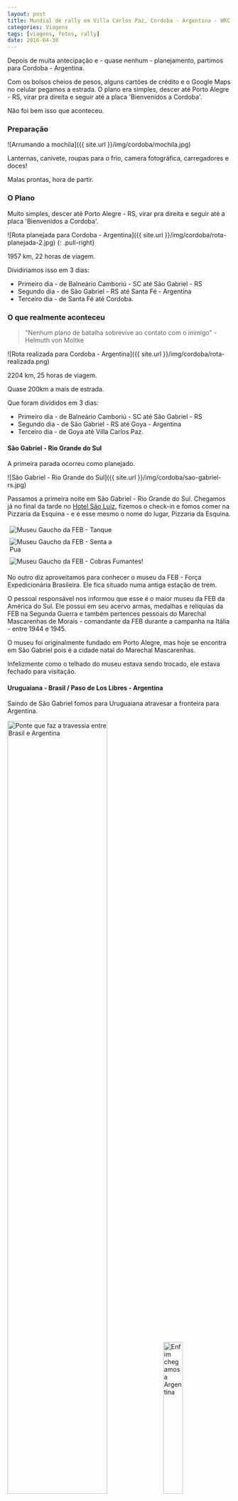 ```yaml
---
layout: post
title: Mundial de rally em Villa Carlos Paz, Cordoba - Argentina - WRC 2016
categories: Viagens
tags: [viagens, fotos, rally]
date: 2016-04-30
---
```


Depois de muita antecipação e - quase nenhum - planejamento, partimos para Cordoba - Argentina.

Com os bolsos cheios de pesos, alguns cartões de crédito e o Google Maps no celular pegamos a estrada. O plano era simples, descer até Porto Alegre - RS, virar pra direita e seguir até a placa 'Bienvenidos a Cordoba'.

Não foi bem isso que aconteceu. 

<!--more-->

### Preparação

![Arrumando a mochila]({{ site.url }}/img/cordoba/mochila.jpg)

Lanternas, canivete, roupas para o frio, camera fotográfica, carregadores e doces!

Malas prontas, hora de partir.


### O Plano

Muito simples, descer até Porto Alegre - RS, virar pra direita e seguir até a placa 'Bienvenidos a Cordoba'.

![Rota planejada para Cordoba - Argentina]({{ site.url }}/img/cordoba/rota-planejada-2.jpg)
{: .pull-right}

1957 km, 22 horas de viagem.

Dividiriamos isso em 3 dias:
* Primeiro dia - de Balneário Camboriú - SC até São Gabriel - RS
* Segundo dia - de São Gabriel - RS até Santa Fé - Argentina
* Terceiro dia - de Santa Fé até Cordoba. 


### O que realmente aconteceu

>"Nenhum plano de batalha sobrevive ao contato com o inimigo" - Helmuth von Moltke

![Rota realizada para Cordoba - Argentina]({{ site.url }}/img/cordoba/rota-realizada.png)

2204 km, 25 horas de viagem.

Quase 200km a mais de estrada.

Que foram divididos em 3 dias:
* Primeiro dia - de Balneário Camboriú - SC até São Gabriel - RS
* Segundo dia - de São Gabriel - RS até Goya - Argentina
* Terceiro dia - de Goya até Villa Carlos Paz. 

#### São Gabriel - Rio Grande do Sul

A primeira parada ocorreu como planejado.

![São Gabriel - Rio Grande do Sul]({{ site.url }}/img/cordoba/sao-gabriel-rs.jpg)

Passamos a primeira noite em São Gabriel - Rio Grande do Sul.
Chegamos já no final da tarde no [Hotel São Luiz](http://www.hsluiz.com.br/site/pt/), fizemos o check-in e fomos comer na Pizzaria da Esquina - e é esse mesmo o nome do lugar, Pizzaria da Esquina.

<div class="row">
	<div style="width:50%" class="col s4 photo">
		<img src="/img/cordoba/museu-feb-tanque.jpg" alt="Museu Gaucho da FEB - Tanque" title="Museu Gaucho da FEB - Tanque" style="padding:5px">
	</div>
	<div style="width:50%" class="col s4 photo">
		<img src="/img/cordoba/museu-feb-senta-a-pua.jpg" alt="Museu Gaucho da FEB - Senta a Pua" title="Museu Gaucho da FEB - Senta a Pua" style="padding:5px">
	</div>
</div>
<div class="row">
	<div class="col s3 photo">
		<img src="/img/cordoba/museu-feb-entrada.jpg" alt="Museu Gaucho da FEB - Cobras Fumantes!" title="Museu Gaucho da FEB - Cobras Fumantes!" style="padding:5px">
	</div>
	<div class="col s9">
		<p>
			No outro diz aproveitamos para conhecer o museu da FEB - Força Expedicionária Brasileira. Ele fica situado numa antiga estação de trem.
		</p>
		<p>
			O pessoal responsável nos informou que esse é o maior museu da FEB da América do Sul. Ele possui em seu acervo armas, medalhas e relíquias da FEB na Segunda Guerra e também pertences pessoais do Marechal Mascarenhas de Morais - comandante da FEB durante a campanha na Itália - entre 1944 e 1945.
		</p>
		<p>
			O museu foi originalmente fundado em Porto Alegre, mas hoje se encontra em São Gabriel pois é a cidade natal do Marechal Mascarenhas.
		</p>
		<p>
			Infelizmente como o telhado do museu estava sendo trocado, ele estava fechado para visitação.
		</p>
	</div>
</div>

<div style="clear:both" />


#### Uruguaiana - Brasil / Paso de Los Libres - Argentina

Saindo de São Gabriel fomos para Uruguaiana atravesar a fronteira para Argentina.

<div class="row">
	<img src="/img/cordoba/ponte-fronteira.jpg" alt="Ponte que faz a travessia entre Brasil e Argentina" title="Ponte que faz a travessia entre Brasil e Argentina" class="col s9" style="width: 66.8%;">
	<img src="/img/cordoba/enfim-argentina.jpg" alt="Enfim chegamos a Argentina" title="Enfim chegamos a Argentina" style="width: 29.6%; margin-left: 10px;">
</div>

A imigração foi bem tranquila, apenas apresentar os documentos do carro e de identidade e ganhar a carimbada.

Com tudo em ordem o primeiro objetivo em solo argentino foi encontrar algum lugar para comprar um chip de celular argentino para nos mantermos conectados e poder utilizar o Google Maps.

Depois disso continuamos com nossa rota até Santa Fé. Foi ai que os planos foram por agua a baixo.

As chuvas tinham elevado os niveis de varios rios, e por segurança várias Rutas Nacionales estavam fechadas.


#### Goya - Argentina

<div class="row">
	<div class="col s7">
		<p>
			O pessoal do exército que estava fazendo o bloqueio nos indicou ouutro caminho para Cordoba e pelo mapa que tinhamos pegos no hotel em São Gabriel vimos que poderiamos atravessar o rio Parana por Goya. 
		</p>

		<p>
			Depois de muita estrada chegamos a Goya. E descobrimos que o mapa estava errado, não tinha como atravesar o rio por Goya.
		</p>

		<p>
			Mas escontramos um casino. Passamos a noite em um baita hotel casino.
		</p>

		<p>
			O hotel era top, mas o casino muito deprimente. Todos jogando as maquininhas com varias luzes piscando com uma baita cara de desanimo. Tirou toda a vontade de jogar. 
		</p>
	</div>
	<div class="col s5 photo">
		<img src="/img/cordoba/casino-goya.jpg" alt="Casino - Goya" title="Casino - Goya" style="padding:5px">
	</div>
</div>

<div class="row">
	<img src="/img/cordoba/goya-estrada.jpg" class="col s4" style="padding: 5px" />
	<img src="/img/cordoba/goya-gaucho-2.jpg" class="col s4" style="padding: 5px" />
	<img src="/img/cordoba/goya-campo.jpg" class="col s4" style="padding: 5px" />
</div>

Mais alguns - muitos - quilometros até voltarmos a nossa rota. Atravesar o rio em Parana para Santa Fé e chegar em Cordoba.

Quilometros, quilometros e mais quilometros de asfalto, pastos e fazendas.

E também algumas blitz. Fomos parados umas 4 vezes no mesmo dia.

<div class="row">
	<img src="/img/cordoba/goya-gaucho-1.jpg" class="col s4" style="padding: 5px" />
	<img src="/img/cordoba/goya-campo-2.jpg" class="col s4" style="padding: 5px" />
	<img src="/img/cordoba/goya-cavalo.jpg" class="col s4" style="padding: 5px" />
</div>

#### Travesia Parana - Santa Fé

<div class="row">
	<div class="col s5 photo">
		<img src="/img/cordoba/santa-fe-tunel.jpg" alt="Tunel Parana - Santa Fé" title="Tunel Parana - Santa Fé" style="padding:5px">
	</div>
	<div class="col s7">
		<p>
			Chegando em Parana descobrimos que também não havia uma ponte, e sim várias e também um tunel.
		</p>
		<p>
			Como haviamos passado a noite em Goya decidimos partir direto para Cordoba e não dormir em Santa Fé.
		</p>
	</div>
</div>


<div class="row">
	<img src="/img/cordoba/santa-fe-estrada.jpg" class="col s4" style="padding: 5px" />
	<!--<img src="/img/cordoba/santa-fe-praca.jpg" class="col s4" style="padding: 5px" />-->
	<img src="/img/cordoba/santa-fe-gaucho.jpg" class="col s4" style="padding: 5px" />
	<img src="/img/cordoba/santa-fe-trilho.jpg" class="col s4" style="padding: 5px" />
</div>





#### Cordoba

<div class="row">
	<img src="/img/cordoba/cordoba.jpg" class="col s6" style="padding: 5px" />
	<img src="/img/cordoba/cordoba-por-do-sol.jpg" class="col s6" style="padding: 5px" />
</div>

Enfim Cordoba!
Só que não, no decorrer da viagem decidimos nos hospedar em Carlos Paz e não Cordoba. Mais uns 50 quilometros.


#### Villa Carlos Paz

<div class="row">
	<div class="col s3 photo">
		<img src="/img/cordoba/hotel-temu.jpg" style="padding: 5px" />
	</div>
	<div class="col s9">
		<p>
			Paramos em um posto de combustivel para achar o endereço de algum hotel em Carlos Paz e encontramos o encantador Hotel Temu.
		</p>
		<p>
			Chegando no hotel descobrimos que os quartos não eram tão encantadores assim. Mas o que o hotel pecou na infraestrutura ele me ganhou no atendimento. O melhor e mais engraçado recepcionista que já encontrei.
		</p>
		<p>
			Villa Carlos Paz, que lugar bacana. Um dos maiores destinos turisticos dos argentinos. A quantidade de hoteis lembrou Balneário Camboriú.
		</p>
		<p>
			Possui um imenso lago, rodeado por um gramado para a galera aproveitar. E nos seus arredores também existem várias outras pequenas villas, uma mais charmosa que a outra.
		</p>
	</div>
</div>

<div class="row">
	<img src="/img/cordoba/carlos-paz-parque-3.jpg" class="col s4" style="padding: 5px" />
	<img src="/img/cordoba/carlos-paz-parque-1.jpg" class="col s4" style="padding: 5px" />
	<img src="/img/cordoba/carlos-paz-noite.jpg" class="col s4" style="padding: 5px" />
</div>

#### O Rally

<div class="row">
	<div class="col s6">
		<p>
			O rally teve várias provas, mas só conseguimos acompanhar de perto apenas duas delas.
		</p>
		<p>
			Havia um grande esquema de segurança por tras das provas, as estradas eram fechadas bem cedo para garantir a segurança dos competidores e espectadores.
		</p>
		<p>
			Para podermos assistr as provas devias estar bem cedo nos locais determinados ou nada feito.
		</p>
	</div>
	<div class="col s6 photo">
		<video controls poster="/img/cordoba/chegada-rally-1.png"  class="col video" data-setup="{}" style="padding: 5px">
		    <source src="/video/cordoba/chegada-rally-1.webm" type="video/webm">
		    <source src="/video/cordoba/chegada-rally-1.mp4" type="video/mp4">
		</video>
	</div>
</div>

<div class="row">
	<img src="/img/cordoba/rally-nascer-sol.jpg" class="col s6" style="padding: 5px" />
	<img src="/img/cordoba/rally-ultrapassagem.jpg" class="col s6" style="padding: 5px" />
</div>

<div class="row">
	<img src="/img/cordoba/rally-carro-1.jpg" class="col s4" style="padding: 5px" />
	<img src="/img/cordoba/rally-cedo.jpg" class="col s4" style="padding: 5px" />
	<img src="/img/cordoba/rally-troca-pneu.jpg" class="col s4" style="padding: 5px" />
</div>

<p>
	A noite assistimos ao super especial - uma prova num circuito fechado, onde dois carros corriam juntos.
</p>

<div class="row">
	<img src="/img/cordoba/rally-super-especial-1.jpg" class="col s6" style="padding: 5px" />
	<img src="/img/cordoba/rally-super-especial-2.jpg" class="col s6" style="padding: 5px" />
</div>



#### Volta para casa

![Volta pra casa]({{ site.url }}/img/cordoba/volta-pra-casa.jpg)

<div style="clear:both" />

